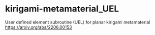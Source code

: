 # kirigami-metamaterial_UEL
User defined element subroutine (UEL) for planar kirigami metamaterial https://arxiv.org/abs/2206.00153
